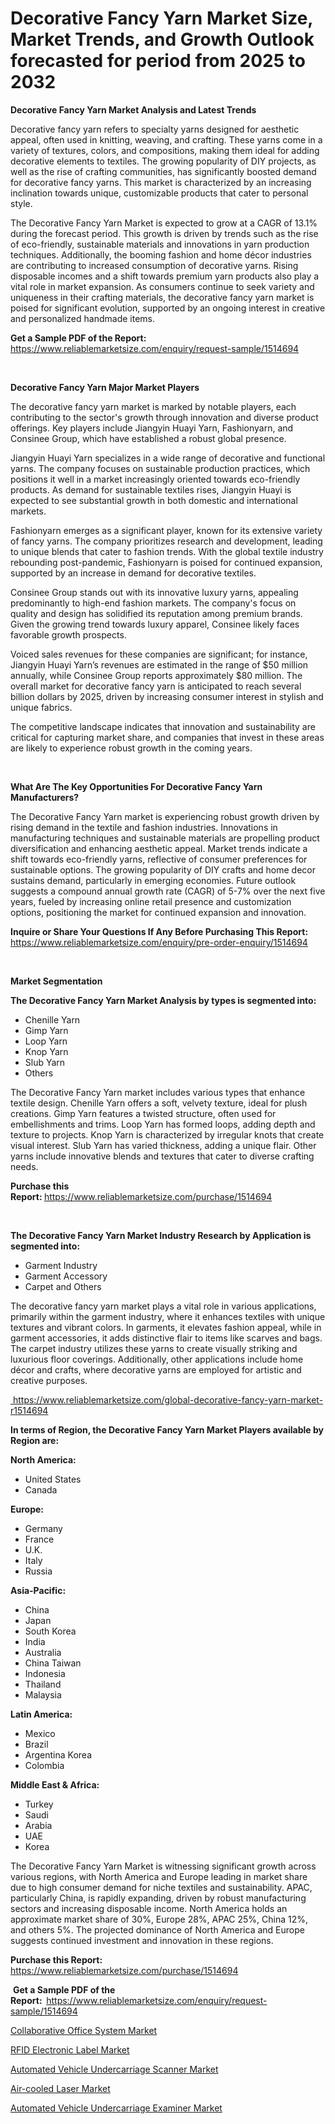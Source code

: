 <p><h1>Decorative Fancy Yarn Market Size, Market Trends, and Growth Outlook forecasted for period from 2025 to 2032</h1></p><p><strong>Decorative Fancy Yarn Market Analysis and Latest Trends</strong></p>
<p><p>Decorative fancy yarn refers to specialty yarns designed for aesthetic appeal, often used in knitting, weaving, and crafting. These yarns come in a variety of textures, colors, and compositions, making them ideal for adding decorative elements to textiles. The growing popularity of DIY projects, as well as the rise of crafting communities, has significantly boosted demand for decorative fancy yarns. This market is characterized by an increasing inclination towards unique, customizable products that cater to personal style.</p><p>The Decorative Fancy Yarn Market is expected to grow at a CAGR of 13.1% during the forecast period. This growth is driven by trends such as the rise of eco-friendly, sustainable materials and innovations in yarn production techniques. Additionally, the booming fashion and home décor industries are contributing to increased consumption of decorative yarns. Rising disposable incomes and a shift towards premium yarn products also play a vital role in market expansion. As consumers continue to seek variety and uniqueness in their crafting materials, the decorative fancy yarn market is poised for significant evolution, supported by an ongoing interest in creative and personalized handmade items.</p></p>
<p><strong>Get a Sample PDF of the Report:&nbsp;</strong> <a href="https://www.reliablemarketsize.com/enquiry/request-sample/1514694?utm_campaign=1943&utm_medium=2&utm_source=Github&utm_content=ia&utm_term=29032025&utm_id=decorative-fancy-yarn">https://www.reliablemarketsize.com/enquiry/request-sample/1514694</a></p>
<p>&nbsp;</p>
<p><strong>Decorative Fancy Yarn Major Market Players</strong></p>
<p><p>The decorative fancy yarn market is marked by notable players, each contributing to the sector's growth through innovation and diverse product offerings. Key players include Jiangyin Huayi Yarn, Fashionyarn, and Consinee Group, which have established a robust global presence.</p><p>Jiangyin Huayi Yarn specializes in a wide range of decorative and functional yarns. The company focuses on sustainable production practices, which positions it well in a market increasingly oriented towards eco-friendly products. As demand for sustainable textiles rises, Jiangyin Huayi is expected to see substantial growth in both domestic and international markets.</p><p>Fashionyarn emerges as a significant player, known for its extensive variety of fancy yarns. The company prioritizes research and development, leading to unique blends that cater to fashion trends. With the global textile industry rebounding post-pandemic, Fashionyarn is poised for continued expansion, supported by an increase in demand for decorative textiles.</p><p>Consinee Group stands out with its innovative luxury yarns, appealing predominantly to high-end fashion markets. The company's focus on quality and design has solidified its reputation among premium brands. Given the growing trend towards luxury apparel, Consinee likely faces favorable growth prospects.</p><p>Voiced sales revenues for these companies are significant; for instance, Jiangyin Huayi Yarn’s revenues are estimated in the range of $50 million annually, while Consinee Group reports approximately $80 million. The overall market for decorative fancy yarn is anticipated to reach several billion dollars by 2025, driven by increasing consumer interest in stylish and unique fabrics.</p><p>The competitive landscape indicates that innovation and sustainability are critical for capturing market share, and companies that invest in these areas are likely to experience robust growth in the coming years.</p></p>
<p>&nbsp;</p>
<p><strong>What Are The Key Opportunities For Decorative Fancy Yarn Manufacturers?</strong></p>
<p><p>The Decorative Fancy Yarn market is experiencing robust growth driven by rising demand in the textile and fashion industries. Innovations in manufacturing techniques and sustainable materials are propelling product diversification and enhancing aesthetic appeal. Market trends indicate a shift towards eco-friendly yarns, reflective of consumer preferences for sustainable options. The growing popularity of DIY crafts and home decor sustains demand, particularly in emerging economies. Future outlook suggests a compound annual growth rate (CAGR) of 5-7% over the next five years, fueled by increasing online retail presence and customization options, positioning the market for continued expansion and innovation.</p></p>
<p><strong>Inquire or Share Your Questions If Any Before Purchasing This Report:</strong> <a href="https://www.reliablemarketsize.com/enquiry/pre-order-enquiry/1514694?utm_campaign=1943&utm_medium=2&utm_source=Github&utm_content=ia&utm_term=29032025&utm_id=decorative-fancy-yarn">https://www.reliablemarketsize.com/enquiry/pre-order-enquiry/1514694</a></p>
<p>&nbsp;</p>
<p><strong>Market Segmentation</strong></p>
<p><strong>The Decorative Fancy Yarn Market Analysis by types is segmented into:</strong></p>
<p><ul><li>Chenille Yarn</li><li>Gimp Yarn</li><li>Loop Yarn</li><li>Knop Yarn</li><li>Slub Yarn</li><li>Others</li></ul></p>
<p><p>The Decorative Fancy Yarn market includes various types that enhance textile design. Chenille Yarn offers a soft, velvety texture, ideal for plush creations. Gimp Yarn features a twisted structure, often used for embellishments and trims. Loop Yarn has formed loops, adding depth and texture to projects. Knop Yarn is characterized by irregular knots that create visual interest. Slub Yarn has varied thickness, adding a unique flair. Other yarns include innovative blends and textures that cater to diverse crafting needs.</p></p>
<p><strong>Purchase this Report:&nbsp;</strong><a href="https://www.reliablemarketsize.com/purchase/1514694?utm_campaign=1943&utm_medium=2&utm_source=Github&utm_content=ia&utm_term=29032025&utm_id=decorative-fancy-yarn">https://www.reliablemarketsize.com/purchase/1514694</a></p>
<p>&nbsp;</p>
<p><strong>The Decorative Fancy Yarn Market Industry Research by Application is segmented into:</strong></p>
<p><ul><li>Garment Industry</li><li>Garment Accessory</li><li>Carpet and Others</li></ul></p>
<p><p>The decorative fancy yarn market plays a vital role in various applications, primarily within the garment industry, where it enhances textiles with unique textures and vibrant colors. In garments, it elevates fashion appeal, while in garment accessories, it adds distinctive flair to items like scarves and bags. The carpet industry utilizes these yarns to create visually striking and luxurious floor coverings. Additionally, other applications include home décor and crafts, where decorative yarns are employed for artistic and creative purposes.</p></p>
<p><a href="https://www.reliablemarketsize.com/global-decorative-fancy-yarn-market-r1514694?utm_campaign=1943&utm_medium=2&utm_source=Github&utm_content=ia&utm_term=29032025&utm_id=decorative-fancy-yarn">&nbsp;https://www.reliablemarketsize.com/global-decorative-fancy-yarn-market-r1514694</a></p>
<p><strong>In terms of Region, the Decorative Fancy Yarn Market Players available by Region are:</strong></p>
<p>
    <p> <strong> North America: </strong>
        <ul>
            <li>United States</li>
            <li>Canada</li>
        </ul>
        </p> 
    <p> <strong> Europe: </strong>
        <ul>
            <li>Germany</li>
            <li>France</li>
            <li>U.K.</li>
            <li>Italy</li>
            <li>Russia</li>
        </ul>
        </p> 
    <p> <strong> Asia-Pacific: </strong>
        <ul>
            <li>China</li>
            <li>Japan</li>
            <li>South Korea</li>
            <li>India</li>
            <li>Australia</li>
            <li>China Taiwan</li>
            <li>Indonesia</li>
            <li>Thailand</li>
            <li>Malaysia</li>
        </ul>
        </p> 
    <p> <strong> Latin America: </strong>
        <ul>
            <li>Mexico</li>
            <li>Brazil</li>
            <li>Argentina Korea</li>
            <li>Colombia</li>
        </ul>
        </p> 
    <p> <strong> Middle East & Africa: </strong>
        <ul>
            <li>Turkey</li>
            <li>Saudi</li>
            <li>Arabia</li>
            <li>UAE</li>
            <li>Korea</li>
        </ul>
    </p>
    </p>
<p><p>The Decorative Fancy Yarn Market is witnessing significant growth across various regions, with North America and Europe leading in market share due to high consumer demand for niche textiles and sustainability. APAC, particularly China, is rapidly expanding, driven by robust manufacturing sectors and increasing disposable income. North America holds an approximate market share of 30%, Europe 28%, APAC 25%, China 12%, and others 5%. The projected dominance of North America and Europe suggests continued investment and innovation in these regions.</p></p>
<p><strong>Purchase this Report: </strong><a href="https://www.reliablemarketsize.com/purchase/1514694?utm_campaign=1943&utm_medium=2&utm_source=Github&utm_content=ia&utm_term=29032025&utm_id=decorative-fancy-yarn">https://www.reliablemarketsize.com/purchase/1514694</a></p>
<p>&nbsp;<strong>Get a Sample PDF of the Report:&nbsp;&nbsp;</strong><a href="https://www.reliablemarketsize.com/enquiry/request-sample/1514694?utm_campaign=1943&utm_medium=2&utm_source=Github&utm_content=ia&utm_term=29032025&utm_id=decorative-fancy-yarn">https://www.reliablemarketsize.com/enquiry/request-sample/1514694</a></p>
<p><strong></strong></p>
<p><p><a href="https://github.com/bawksmaedamu/Market-Research-Report-List-1/blob/main/collaborative-office-system-market.md?utm_campaign=1943&utm_medium=2&utm_source=Github&utm_content=ia&utm_term=29032025&utm_id=decorative-fancy-yarn">Collaborative Office System Market</a></p><p><a href="https://github.com/grimssummouc/Market-Research-Report-List-1/blob/main/rfid-electronic-label-market.md?utm_campaign=1943&utm_medium=2&utm_source=Github&utm_content=ia&utm_term=29032025&utm_id=decorative-fancy-yarn">RFID Electronic Label Market</a></p><p><a href="https://github.com/gierlravasty/Market-Research-Report-List-1/blob/main/automated-vehicle-undercarriage-scanner-market.md?utm_campaign=1943&utm_medium=2&utm_source=Github&utm_content=ia&utm_term=29032025&utm_id=decorative-fancy-yarn">Automated Vehicle Undercarriage Scanner Market</a></p><p><a href="https://github.com/agemakisel4b/Market-Research-Report-List-1/blob/main/air-cooled-laser-market.md?utm_campaign=1943&utm_medium=2&utm_source=Github&utm_content=ia&utm_term=29032025&utm_id=decorative-fancy-yarn">Air-cooled Laser Market</a></p><p><a href="https://github.com/marfosamiko7/Market-Research-Report-List-1/blob/main/automated-vehicle-undercarriage-examiner-market.md?utm_campaign=1943&utm_medium=2&utm_source=Github&utm_content=ia&utm_term=29032025&utm_id=decorative-fancy-yarn">Automated Vehicle Undercarriage Examiner Market</a></p></p>